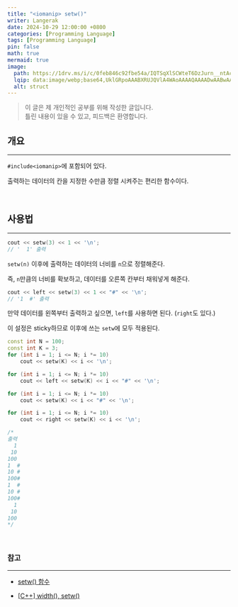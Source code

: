 ```yaml
---
title: "<iomanip> setw()"
writer: Langerak
date: 2024-10-29 12:00:00 +0800
categories: [Programming Language]
tags: [Programming Language]
pin: false
math: true
mermaid: true
image:
  path: https://1drv.ms/i/c/0feb846c92fbe54a/IQTSqXlSCWteT6DzJurn__ntAcPizPIFGbuq2gHB01qqYDw?width=1920&height=1080
  lqip: data:image/webp;base64,UklGRpoAAABXRUJQVlA4WAoAAAAQAAAADwAABwAAQUxQSDIAAAARL0AmbZurmr57yyIiqE8oiG0bejIYEQTgqiDA9vqnsUSI6H+oAERp2HZ65qP/VIAWAFZQOCBCAAAA8AEAnQEqEAAIAAVAfCWkAALp8sF8rgRgAP7o9FDvMCkMde9PK7euH5M1m6VWoDXf2FkP3BqV0ZYbO6NA/VFIAAAA
  alt: struct
---
```


> 이 글은 제 개인적인 공부를 위해 작성한 글입니다.   
> 틀린 내용이 있을 수 있고, 피드백은 환영합니다.


## 개요

---

`#include<iomanip>`에 포함되어 있다.

출력하는 데이터의 칸을 지정한 수만큼 정렬 시켜주는 편리한 함수이다.

<br/>

## 사용법

---

```cpp
cout << setw(3) << 1 << '\n';
// '  1' 출력
```

`setw(n)` 이후에 출력하는 데이터의 너비를 `n`으로 정렬해준다.

즉, `n`만큼의 너비를 확보하고, 데이터를 오른쪽 칸부터 채워넣게 해준다.

```cpp
cout << left << setw(3) << 1 << "#" << '\n';
// '1  #' 출력
```

만약 데이터를 왼쪽부터 출력하고 싶으면, `left`를 사용하면 된다. (`right`도 있다.)

이 설정은 sticky하므로 이후에 쓰는 `setw`에 모두 적용된다.

```cpp
const int N = 100;
const int K = 3;
for (int i = 1; i <= N; i *= 10)
	cout << setw(K) << i << '\n';

for (int i = 1; i <= N; i *= 10)
	cout << left << setw(K) << i << "#" << '\n';

for (int i = 1; i <= N; i *= 10)
	cout << setw(K) << i << "#" << '\n';

for (int i = 1; i <= N; i *= 10)
	cout << right << setw(K) << i << '\n';

/* 
출력
  1
 10
100
1  #
10 #
100#
1  #
10 #
100#
  1
 10
100
*/
```

<br/>

### 참고

---

- [setw() 함수](https://ryeom2.tistory.com/5)

- [[C++] width(), setw()](https://xclass.tistory.com/111)
